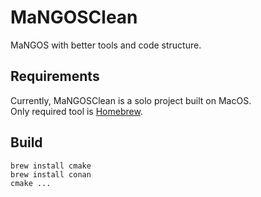 # MaNGOSClean

MaNGOS with better tools and code structure.

## Requirements

Currently, MaNGOSClean is a solo project built on MacOS.<br/>
Only required tool is [Homebrew](https://brew.sh/).

## Build

```
brew install cmake
brew install conan
cmake ...
```